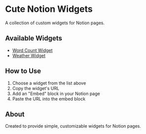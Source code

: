 # Cute Notion Widgets
A collection of custom widgets for Notion pages.

## Available Widgets
- [Word Count Widget](https://aliangelinaaa.github.io/cutenotionwidgets/wordCount/)
- [Weather Widget](https://aliangelinaaa.github.io/cutenotionwidgets/weather)
<!-- Add more widgets as you create them -->


## How to Use
1. Choose a widget from the list above
2. Copy the widget's URL
3. Add an "Embed" block in your Notion page
4. Paste the URL into the embed block

## About
Created to provide simple, customizable widgets for Notion pages.
